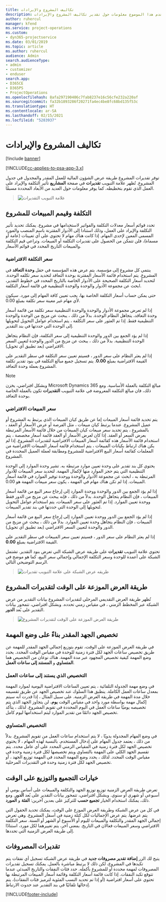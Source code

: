 ```yaml
---
title: تكاليف المشروع والإيرادات
description: يقدم هذا الموضوع معلومات حول تقدير تكاليف المشروع والإيرادات.
author: ruhercul
manager: kfend
ms.service: project-operations
ms.custom:
- dyn365-projectservice
ms.date: 03/01/2019
ms.topic: article
ms.author: ruhercul
audience: Admin
search.audienceType:
- admin
- customizer
- enduser
search.app:
- D365CE
- D365PS
- ProjectOperations
ms.openlocfilehash: 8afa297190406c7fab8237e16c56cfe232a220af
ms.sourcegitcommit: fa32b1893286f20271fa4ec4be8fc68bd135f53c
ms.translationtype: HT
ms.contentlocale: ar-SA
ms.lasthandoff: 02/15/2021
ms.locfileid: "5283937"
---
```

# <a name="project-costs-and-revenue"></a>تكاليف المشروع والإيرادات

[!include [banner](../includes/psa-now-project-operations.md)]

[!INCLUDE[cc-applies-to-psa-app-3.x](../includes/cc-applies-to-psa-app-3x.md)]

توفر تقديرات المشروع طريقة عرض الشؤون المالية للعمل المقدر والمجدول في جدول المشروع. تُظهر علامة التبويب **تقديرات** في صفحة **المشاريع** تأثير التكلفة والإيراد على العمل الذي تقوم بتخطيطه. كما يوفر معلومات حول العديد من الأبعاد المحددة مسبقًا. 

> ![علامة التبويب التقديرات](media/project-5.png)

## <a name="cost-and-sales-values-of-the-project"></a>التكلفة وقيمم المبيعات للمشروع

تحدد قوائم أسعار  معدلات التكلفة والفواتير لاستخدامها في مشروع. يمكنك تحديد تأثير التكلفة والإيراد على العمل، وذلك استنادا إلى الأدوار المقترنة باسم المنصب والمورد المسمى المعين لإحدى المهام. إذا كانت هناك مهام لا تحتوي على أي تعيينات (عامة أو مسماة)، فلن تتمكن من الحصول على تقديرات التكلفة أو المبيعات. وتراعي قيم التكلفة والمبيعات التاريخ المحدد في قوائم الأسعار.

### <a name="default-cost-price"></a>سعر التكلفة الافتراضية  

ينتمي كل مشروع إلى مؤسسة. يتم عرض هذه المؤسسة في حقل **وحدة التعاقد** في المشروع. يتم استخدام قائمة الأسعار المقترنة بوحدة التعاقد لتحديد سعر تكلفه الوحدة. لتحديد أسعار التكلفة الصحيحة على الأدوار الخاصة بالتاريخ المحدد في خطوط التقدير، ابحث عن مجموعة الأدوار والوحدة والوحدة التنظيمية في قائمة أسعار التكلفة. 

حتى يمكن حساب أسعار التكلفة الخاصة بها، يجب تعيين كافة المهام إلى مورد. سيكون لأي مهام غير معينة سعر تكلفة بمبلغ 0.00.

إذا لم تعرض مجموعة الأدوار والوحدة والوحدة التنظيمية سعر تكلفة من قائمة أسعار وحدة التعاقد، يتجاهل النظام الوحدة. بدلاً من ذلك ، يبحث عن مزيج من الوحدة والوحدة التنظيمية فقط. إذا تم العثور على سعر التكلفة ، يتم استخدام عوامل التحويل لتحويلها إلى الوحدة التي حددتها في بند التقدير.

إذا لم يؤد الجمع بين الدور والوحدة التنظيمية إلى سعر التكلفة، فإن النظام يتجاهل الوحدة التنظيمية. بدلاً من ذلك ، يبحث عن مزيج من الدور والوحدة لتعيين السعر الافتراضي (بعد تطبيق أي تحويل).

إذا لم يعثر النظام على سعر الدور ، فسيتم تعيين سعر التكلفة في سطر التقدير على القيمة الافتراضية بمبلغ **0.00**. يتم تسجيل جميع مبالغ التكلفة في بنود تقدير تكلفة المشروع بعملة وحدة التعاقد.

> [!NOTE]
> وبشكل افتراضي، يخزن Microsoft Dynamics 365 مبالغ التكلفة بالعملة الأساسية. ومع ذلك، فان مبالغ التكلفة المعروضة في علامة التبويب **التقديرات** تكون بالعملة الخاصة بوحدة التعاقد.  

### <a name="default-sales-price"></a>سعر المبيعات الافتراضي 

يتم تحديد قائمة أسعار المبيعات إما عن طريق كيان المبيعات الذي يرتبط به المشروع أو عميل المشروع. عندما يرتبط كيان مبيعات ، مثل الفرصة أو عرض الأسعار أو العقد ، بالمشروع ، يتم تحديد سعر مبيعات كيان المبيعات من خلال قائمة الأسعار المرتبطة بعرض السعر أو العقد. إذا كان لعرض الأسعار أو العقد قائمة أسعار مخصصة ، يتم استخدام قائمة الأسعار هذه كقائمة أسعار المبيعات الافتراضية لتقديرات المشروع. إذا لم يكن هناك ارتباط بكيانات المبيعات ، يتم استخدام قائمة أسعار المبيعات الافتراضية من المعلمات كقائمة أسعار البيع الافتراضية للمشروع ومطابقة لعملة العميل المحددة في المشروع.

يحتوي كل بند تقدير على وحدة تعيين موارد مرتبطة به. تشير وحدة الموارد إلى الوحدة التنظيمية التي يتم حجز الموارد منها لإكمال المهمة. لتحديد سعر المبيعات للأدوار المرتبطة به ، ابحث عن مجموعة الأدوار والوحدة ووحدة توفير الموارد في قائمة أسعار المبيعات. إذا لم تكن هناك مهام في المهمة ، يكون سعر مبيعات المهمة هو 0.00.

إذا لم يؤد الجمع بين الدور والوحدة ووحدة الموارد إلى إرجاع سعر البيع من قائمة أسعار المبيعات ، فإن النظام يتجاهل الوحدة. بدلاً من ذلك ، فإنه يبحث عن مزيج من الدور فقط ووحدة تعيين الموارد. إذا تم العثور على سعر المبيعات، يتم استخدام عوامل التحويل لتحويلها إلى الوحدة التي حددتها في بند تقدير المبيعات. 

إذا لم يؤد الجمع بين الدور ووحدة تعيين الموارد إلى إرجاع سعر البيع من قائمة أسعار المبيعات ، فإن النظام يتجاهل وحدة تعيين الموارد. بدلاً من ذلك ، يبحث عن مزيج من الدور والوحدة لتعيين السعر الافتراضي (بعد تطبيق أي تحويل).

إذا لم يعثر النظام على سعر الدور ، فسيتم تعيين سعر المبيعات في سطر التقدير على القيمة الافتراضية بمبلغ **0.00**.

تحتوي علامة التبويب **تقديرات** على طريقة عرض الشبكة التي تعرض بنود التقدير. تشتمل الشبكة على أعمدة للوحدة وسعر التكلفة الإجمالي وإجمالي سعر البيع، كما هو موضح في الرسم التوضيحي التالي. 

> ![طريقه عرض الشبكة على علامة التبويب تقديرات](media/project-6.png)

## <a name="time-phased-view-of-project-estimates"></a>طريقة العرض الموزعة على الوقت‬ لتقديرات المشروع

تُظهر طريقة العرض التقديمي المرحلي لتقديرات المشروع بيانات التقدير من عرض الشبكة عبر المخطط الزمني ، في مقياس زمني تحدده. وبشكل افتراضي، تتمحور بيانات التقدير على بُعد **الدور**.

> ![طريقة العرض الموزعة على الوقت‬ لتقديرات المشروع](media/project-7.png)

## <a name="allocating-estimated-effort-based-on-the-task-mode"></a>تخصيص الجهد المقدر بناءً على وضع المهمة

في طريقة العرض الموزعة على الوقت، تقوم بتوزيع إجمالي الجهد المقدر للمهمة عن طريق تخصيص ساعات الجهد لكل فترة زمنية للوحدة في مقياس الوقت المحدد. يحدد وضع المهمة كيفية تخصيص المجهود عبر مدة المهمة. هناك نوعان من التخصيص هما **المتساوي** و **المستند إلى ساعات العمل**.

### <a name="work-hours-based-allocation"></a>التخصيص الذي يستند إلى ساعات العمل
 
في وضع مهمة الجدولة التلقائية ، يتم تعيين الساعات الافتراضية اليومية لموارد المهمة بمعدل ساعات العمل الكاملة. ينطبق هذا السلوك عند تخصيص الجهد عن طريق تقسيمه خلال مدة المهمة في طريقة العرض الزمنية. على سبيل المثال ، إذا قدرت أنه سيتم إكمال مهمة بواسطة مورد واحد في مقياس الوقت **يوم**، لن يتجاوز الجهد الذي يتم تخصيصه يوميًا ساعات العمل في اليوم المحددة في تقويم المشروع. لذلك ، يتأكد تخصيص الجهد دائمًا من تقدير الموارد ليتم استخدامها ليوم كامل.

### <a name="even-allocation"></a>التخصيص المتساوي

في وضع المهام المجدولة يدويًا ، لا يتم استخدام ساعات العمل من تقويم المشروع. بدلاً من ذلك ، يعتمد جدول المهام على إدخال المستخدم. بالنسبة لهذه المهام ، لا يحتوي تخصيص الجهد لكل فترة زمنية في المقياس الزمني المحدد على أي عامل محدد. يتم تقسيم الجهد الكلي على المهمة بالتساوي ويتم تخصيصها لكل فترة زمنية وحدة في مقياس الوقت المحدد. لذلك ، يحدد وضع المهمة المحدد في المهمة توزيع الجهد ، أو تخصيص الجهد لكل فترة زمنية وحدة في التقديرات المرحلية.

## <a name="grouping-and-time-phasing-options"></a>خيارات التجميع والتوزيع على الوقت

تعرض طريقة العرض الزمنية توزيع توزيع الجهد والتكلفة والمبيعات على أساس يومي أو أسبوعي أو شهري أو سنوي. وبشكل افتراضي، تتمحور بيانات التقدير على بُعد **الدور**. ومع ذلك، يمكنك استخدام الخيار **تجميع حسب** للتركيز على بعدين آخرين: **الفئة** و **المورد**.

في كل من عرض الشبكة وطريقة العرض الموزع على الوقت، يمكنك تحديد الحقول التي يتم عرضها. يتم عرض الإجماليات لكل كتلة زمنية في أسفل المشروع. وهي تعرض إجمالي الجهد المقدر والتكلفة والمبيعات لليوم أو الأسبوع أو الشهر أو السنة. سعر التكلفة الافتراضي وسعر المبيعات فعالان في التاريخ. بمعنى آخر، يتم تغييرهما لكل مورد، استنادًا إلى طريقة العرض الزمنية التي تحددها.

## <a name="expense-estimates"></a>تقديرات المصروفات

يتيح لك الزر **إضافة تقدير مصروفات جديد** في طريقة عرض الشبكة تسجيل أي نفقات يتم تكبدها في المشروع، لكن ذلك لا يرتبط مباشرة بالعمل. يمكنك تسجيل تقديرات المصروفات لمهمة محددة أو للمشروع بأكمله. حدد فئات النفقات والتاريخ المبدئي عندما تتوقع تكبد النفقات. إذا كانت قائمة أسعار التكلفة وقائمة أسعار المبيعات المرتبطة بها تحتوي على أسعار افتراضية (أو إذا تم تحديد النسب المئوية لترميز فئات النفقات)، يتم إدخالها تلقائيًا في بند التقدير عند حدوث الارتباط.


[!INCLUDE[footer-include](../includes/footer-banner.md)]